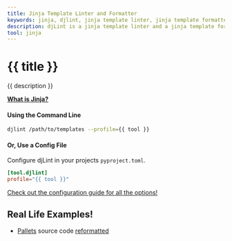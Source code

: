```yaml
---
title: Jinja Template Linter and Formatter
keywords: jinja, djlint, jinja template linter, jinja template formatter, format jinja templates
description: djLint is a jinja template linter and a jinja template formatter! Take advantage of the pre-build profile when linting and formatting your templates with djLint.
tool: jinja
---
```


# {{ title }}

{{ description }}

**[What is Jinja?](https://jinja2docs.readthedocs.io/en/stable/)**

#### Using the Command Line

```bash
djlint /path/to/templates --profile={{ tool }}
```

#### Or, Use a Config File

Configure djLint in your projects `pyproject.toml`.

```toml
[tool.djlint]
profile="{{ tool }}"
```

<div class="box notification is-info is-light">
    <span class="icon is-large"><i class="fas fa-2x fa-circle-arrow-right"></i></span><div class="my-auto ml-3 is-inline-block"><a href="/docs/configuration/">Check out the configuration guide for all the options!</a></div>
</div>

## Real Life Examples!

- [Pallets]([https://github.com/django/django](https://github.com/pallets/website)) source code [reformatted](https://github.com/RiversideHealthcare/djLint/compare/pallets-source...RiversideHealthcare:djLint:pallets-djlint)
